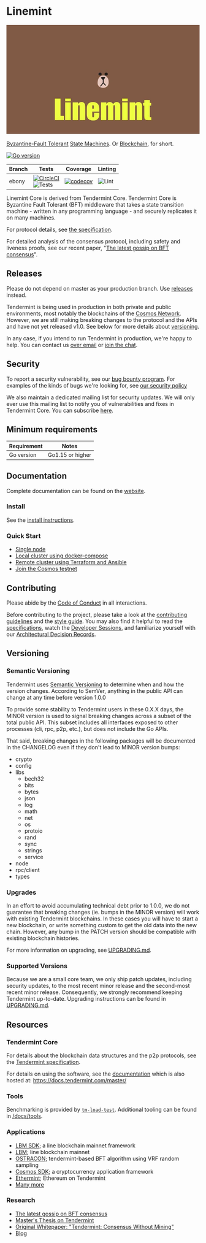 # Linemint

![banner](docs/linemint-image.jpg)

[Byzantine-Fault Tolerant](https://en.wikipedia.org/wiki/Byzantine_fault_tolerance)
[State Machines](https://en.wikipedia.org/wiki/State_machine_replication).
Or [Blockchain](<https://en.wikipedia.org/wiki/Blockchain_(database)>), for short.

[![Go version](https://img.shields.io/badge/go-1.15-blue.svg)](https://github.com/moovweb/gvm)

| Branch | Tests                                                                                                                                                                                                                                                  | Coverage                                                                                                                             | Linting                                                                    |
| ------ | ------------------------------------------------------------------------------------------------------------------------------------------------------------------------------------------------------------------------------------------------------ | ------------------------------------------------------------------------------------------------------------------------------------ | -------------------------------------------------------------------------- |
| ebony  | [![CircleCI](https://circleci.com/gh/line/ostracon/tree/ebony.svg?style=shield)](https://circleci.com/gh/line/ostracon/tree/ebony) </br> ![Tests](https://github.com/tendermint/tendermint/workflows/Tests/badge.svg?branch=master) | [![codecov](https://codecov.io/gh/tendermint/tendermint/branch/master/graph/badge.svg)](https://codecov.io/gh/tendermint/tendermint) | ![Lint](https://github.com/line/ostracon/workflows/Lint/badge.svg) |

Linemint Core is derived from Tendermint Core.
Tendermint Core is Byzantine Fault Tolerant (BFT) middleware that takes a state transition machine - written in any programming language -
and securely replicates it on many machines.

For protocol details, see [the specification](https://github.com/tendermint/spec).

For detailed analysis of the consensus protocol, including safety and liveness proofs,
see our recent paper, "[The latest gossip on BFT consensus](https://arxiv.org/abs/1807.04938)".

## Releases

Please do not depend on master as your production branch. Use [releases](https://github.com/line/ostracon/releases) instead.

Tendermint is being used in production in both private and public environments,
most notably the blockchains of the [Cosmos Network](https://cosmos.network/).
However, we are still making breaking changes to the protocol and the APIs and have not yet released v1.0.
See below for more details about [versioning](#versioning).

In any case, if you intend to run Tendermint in production, we're happy to help. You can
contact us [over email](mailto:hello@interchain.berlin) or [join the chat](https://discord.gg/AzefAFd).

## Security

To report a security vulnerability, see our [bug bounty
program](https://hackerone.com/tendermint). 
For examples of the kinds of bugs we're looking for, see [our security policy](SECURITY.md)

We also maintain a dedicated mailing list for security updates. We will only ever use this mailing list
to notify you of vulnerabilities and fixes in Tendermint Core. You can subscribe [here](http://eepurl.com/gZ5hQD).

## Minimum requirements

| Requirement | Notes            |
| ----------- | ---------------- |
| Go version  | Go1.15 or higher |

## Documentation

Complete documentation can be found on the [website](https://docs.tendermint.com/master/).

### Install

See the [install instructions](/docs/introduction/install.md).

### Quick Start

- [Single node](/docs/introduction/quick-start.md)
- [Local cluster using docker-compose](/docs/networks/docker-compose.md)
- [Remote cluster using Terraform and Ansible](/docs/networks/terraform-and-ansible.md)
- [Join the Cosmos testnet](https://cosmos.network/testnet)

## Contributing

Please abide by the [Code of Conduct](CODE_OF_CONDUCT.md) in all interactions.

Before contributing to the project, please take a look at the [contributing guidelines](CONTRIBUTING.md)
and the [style guide](STYLE_GUIDE.md). You may also find it helpful to read the
[specifications](https://github.com/tendermint/spec), watch the [Developer Sessions](/docs/DEV_SESSIONS.md), 
and familiarize yourself with our
[Architectural Decision Records](https://github.com/tendermint/tendermint/tree/master/docs/architecture).

## Versioning

### Semantic Versioning

Tendermint uses [Semantic Versioning](http://semver.org/) to determine when and how the version changes.
According to SemVer, anything in the public API can change at any time before version 1.0.0

To provide some stability to Tendermint users in these 0.X.X days, the MINOR version is used
to signal breaking changes across a subset of the total public API. This subset includes all
interfaces exposed to other processes (cli, rpc, p2p, etc.), but does not
include the Go APIs.

That said, breaking changes in the following packages will be documented in the
CHANGELOG even if they don't lead to MINOR version bumps:

- crypto
- config
- libs
    - bech32
    - bits
    - bytes
    - json
    - log
    - math
    - net
    - os
    - protoio
    - rand
    - sync
    - strings
    - service
- node
- rpc/client
- types

### Upgrades

In an effort to avoid accumulating technical debt prior to 1.0.0,
we do not guarantee that breaking changes (ie. bumps in the MINOR version)
will work with existing Tendermint blockchains. In these cases you will
have to start a new blockchain, or write something custom to get the old
data into the new chain. However, any bump in the PATCH version should be 
compatible with existing blockchain histories.


For more information on upgrading, see [UPGRADING.md](./UPGRADING.md).

### Supported Versions

Because we are a small core team, we only ship patch updates, including security updates,
to the most recent minor release and the second-most recent minor release. Consequently,
we strongly recommend keeping Tendermint up-to-date. Upgrading instructions can be found
in [UPGRADING.md](./UPGRADING.md).

## Resources

### Tendermint Core

For details about the blockchain data structures and the p2p protocols, see the
[Tendermint specification](https://docs.tendermint.com/master/spec/).

For details on using the software, see the [documentation](/docs/) which is also
hosted at: <https://docs.tendermint.com/master/>

### Tools

Benchmarking is provided by [`tm-load-test`](https://github.com/informalsystems/tm-load-test).
Additional tooling can be found in [/docs/tools](/docs/tools).

### Applications

- [LBM SDK](http://github.com/line/lbm-sdk); a line blockchain mainnet framework
- [LBM](http://github.com/line/lbm); line blockchain mainnet
- [OSTRACON](http://github.com/line/ostracon); tendermint-based BFT algorithm using VRF random sampling
- [Cosmos SDK](http://github.com/cosmos/cosmos-sdk); a cryptocurrency application framework
- [Ethermint](http://github.com/cosmos/ethermint); Ethereum on Tendermint
- [Many more](https://tendermint.com/ecosystem)

### Research

- [The latest gossip on BFT consensus](https://arxiv.org/abs/1807.04938)
- [Master's Thesis on Tendermint](https://atrium.lib.uoguelph.ca/xmlui/handle/10214/9769)
- [Original Whitepaper: "Tendermint: Consensus Without Mining"](https://tendermint.com/static/docs/tendermint.pdf)
- [Blog](https://blog.cosmos.network/tendermint/home)
